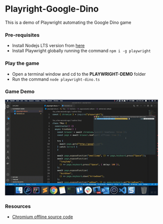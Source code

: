 # Playright-Google-Dino

This is a demo of Playwright automating the Google Dino game

### Pre-requisites

- Install Nodejs LTS version from [here](https://nodejs.org/en/download/)
- Install Playwright globally running the command `npm i -g playwright`

### Play the game

- Open a terminal window and cd to the <b>PLAYWRIGHT-DEMO</b> folder
- Run the command `node playwright-dino.ts`

### Game Demo

![](dino-run.gif)

### Resources

- [Chromium offline source code](https://source.chromium.org/chromium/chromium/src/+/master:components/neterror/resources/offline.js?originalUrl=https:%2F%2Fcs.chromium.org%2F)
